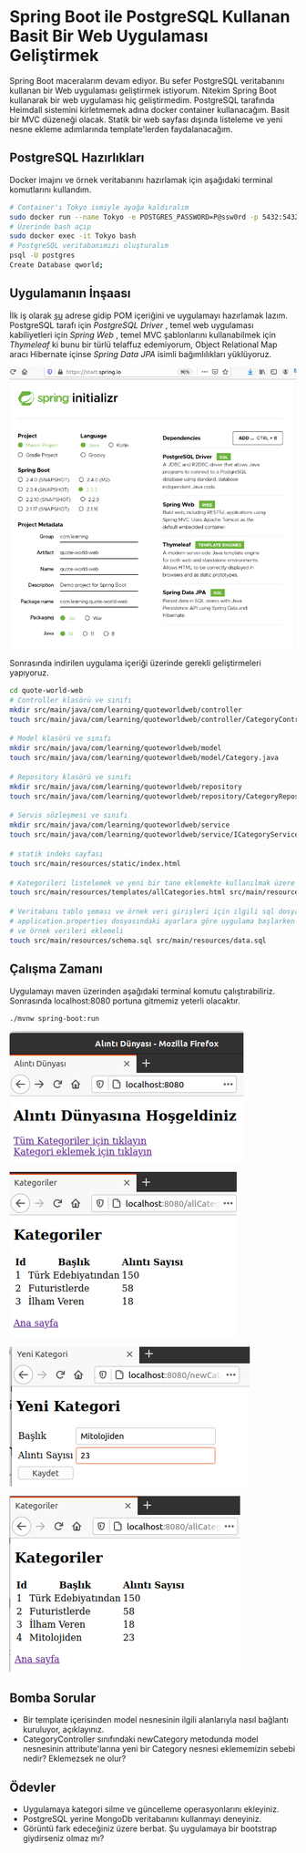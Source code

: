 # Spring Boot ile PostgreSQL Kullanan Basit Bir Web Uygulaması Geliştirmek

Spring Boot maceralarım devam ediyor. Bu sefer PostgreSQL veritabanını kullanan bir Web uygulaması geliştirmek istiyorum. Nitekim Spring Boot kullanarak bir web uygulaması hiç geliştirmedim. PostgreSQL tarafında Heimdall sistemini kirletmemek adına docker container kullanacağım. Basit bir MVC düzeneği olacak. Statik bir web sayfası dışında listeleme ve yeni nesne ekleme adımlarında template'lerden faydalanacağım.

## PostgreSQL Hazırlıkları

Docker imajını ve örnek veritabanını hazırlamak için aşağıdaki terminal komutlarını kullandım.

```bash
# Container'ı Tokyo ismiyle ayağa kaldıralım
sudo docker run --name Tokyo -e POSTGRES_PASSWORD=P@ssw0rd -p 5432:5432 -d postgres
# Üzerinde bash açıp
sudo docker exec -it Tokyo bash
# PostgreSQL veritabanımızı oluşturalım
psql -U postgres
Create Database qworld;
```

## Uygulamanın İnşaası

İlk iş olarak [şu](https://start.spring.io/) adrese gidip POM içeriğini ve uygulamayı hazırlamak lazım. PostgreSQL tarafı için _PostgreSQL Driver_ , temel web uygulaması kabiliyetleri için _Spring Web_ , temel MVC şablonlarını kullanabilmek için _Thymeleaf_ ki bunu bir türlü telaffuz edemiyorum, Object Relational Map aracı Hibernate içinse _Spring Data JPA_ isimli bağımlılıkları yüklüyoruz. 

![Screenshot_01.png](./assets/Screenshot_01.png)

Sonrasında indirilen uygulama içeriği üzerinde gerekli geliştirmeleri yapıyoruz.

```bash
cd quote-world-web
# Controller klasörü ve sınıfı
mkdir src/main/java/com/learning/quoteworldweb/controller
touch src/main/java/com/learning/quoteworldweb/controller/CategoryController.java

# Model klasörü ve sınıfı
mkdir src/main/java/com/learning/quoteworldweb/model
touch src/main/java/com/learning/quoteworldweb/model/Category.java

# Repository klasörü ve sınıfı
mkdir src/main/java/com/learning/quoteworldweb/repository
touch src/main/java/com/learning/quoteworldweb/repository/CategoryRepository.java

# Servis sözleşmesi ve sınıfı
mkdir src/main/java/com/learning/quoteworldweb/service
touch src/main/java/com/learning/quoteworldweb/service/ICategoryService.java src/main/java/com/learning/quoteworldweb/service/CategoryService.java

# statik indeks sayfası
touch src/main/resources/static/index.html

# Kategorileri listelemek ve yeni bir tane eklemekte kullanılmak üzere iki template sayfası
touch src/main/resources/templates/allCategories.html src/main/resources/templates/newCategory.html

# Veritabanı tablo şeması ve örnek veri girişleri için ilgili sql dosyaları
# application.properties dosyasındaki ayarlara göre uygulama başlarken schema dosyasına bakıp eğer yoksa tabloyu oluşturmalı
# ve örnek verileri eklemeli
touch src/main/resources/schema.sql src/main/resources/data.sql
```

## Çalışma Zamanı

Uygulamayı maven üzerinden aşağıdaki terminal komutu çalıştırabiliriz. Sonrasında localhost:8080 portuna gitmemiz yeterli olacaktır.

```bash
./mvnw spring-boot:run
```

![Screenshot_02.png](./assets/Screenshot_02.png)

![Screenshot_03.png](./assets/Screenshot_03.png)

![Screenshot_04.png](./assets/Screenshot_04.png)

![Screenshot_05.png](./assets/Screenshot_05.png)

## Bomba Sorular

- Bir template içerisinden model nesnesinin ilgili alanlarıyla nasıl bağlantı kuruluyor, açıklayınız.
- CategoryController sınıfındaki newCategory metodunda model nesnesinin attribute'larına yeni bir Category nesnesi eklememizin sebebi nedir? Eklemezsek ne olur?

## Ödevler

- Uygulamaya kategori silme ve güncelleme operasyonlarını ekleyiniz.
- PostgreSQL yerine MongoDb veritabanını kullanmayı deneyiniz.
- Görüntü fark edeceğiniz üzere berbat. Şu uygulamaya bir bootstrap giydirseniz olmaz mı?
